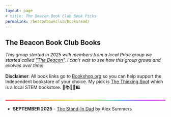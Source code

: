 ```yaml
---
layout: page
# title: The Beacon Book Club Book Picks
permalink: /beaconbookclub/booksread/
---
```

<h2>The Beacon Book Club Books</h2>

*This group started in 2025 with members from a local Pride group we started called ["The Beacon"](https://www.instagram.com/thebeacontonka/). I can't wait to see how this group grows and evolves over time!* <br />
<br />
**Disclaimer**: All book links go to [Bookshop.org](https://bookshop.org/) so you can help support the Independent bookstore of your choice. My pick is [The Thinking Spot](https://www.thethinkingspot.us/) which is a local STEM bookstore. 🤩📚👩‍🔬🛍️

![Bright](/images/BrightSkinnyRainbow.png)

- **SEPTEMBER 2025** - [The Stand-In Dad](https://bookshop.org/p/books/the-stand-in-dad-jake-williams/21807192?ean=9780008740665&next=t) by Alex Summers